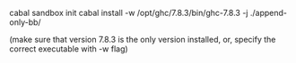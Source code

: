 cabal sandbox init
cabal install -w /opt/ghc/7.8.3/bin/ghc-7.8.3 -j ./append-only-bb/

(make sure that version 7.8.3 is the only version installed, or, specify the correct executable with -w flag)